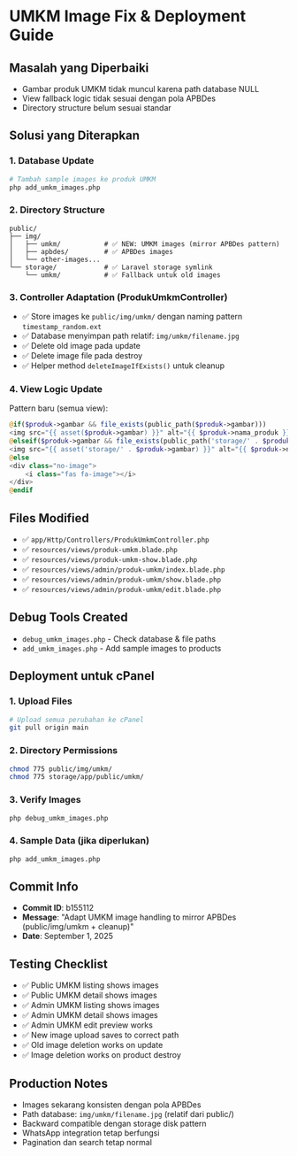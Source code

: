 # UMKM Image Fix & Deployment Guide

## Masalah yang Diperbaiki
- Gambar produk UMKM tidak muncul karena path database NULL
- View fallback logic tidak sesuai dengan pola APBDes
- Directory structure belum sesuai standar

## Solusi yang Diterapkan

### 1. Database Update
```bash
# Tambah sample images ke produk UMKM
php add_umkm_images.php
```

### 2. Directory Structure
```
public/
├── img/
│   ├── umkm/           # ✅ NEW: UMKM images (mirror APBDes pattern)
│   ├── apbdes/         # ✅ APBDes images
│   └── other-images...
└── storage/            # ✅ Laravel storage symlink
    └── umkm/           # ✅ Fallback untuk old images
```

### 3. Controller Adaptation (ProdukUmkmController)
- ✅ Store images ke `public/img/umkm/` dengan naming pattern `timestamp_random.ext`
- ✅ Database menyimpan path relatif: `img/umkm/filename.jpg`
- ✅ Delete old image pada update
- ✅ Delete image file pada destroy
- ✅ Helper method `deleteImageIfExists()` untuk cleanup

### 4. View Logic Update
Pattern baru (semua view):
```php
@if($produk->gambar && file_exists(public_path($produk->gambar)))
<img src="{{ asset($produk->gambar) }}" alt="{{ $produk->nama_produk }}">
@elseif($produk->gambar && file_exists(public_path('storage/' . $produk->gambar)))
<img src="{{ asset('storage/' . $produk->gambar) }}" alt="{{ $produk->nama_produk }}">
@else
<div class="no-image">
    <i class="fas fa-image"></i>
</div>
@endif
```

## Files Modified
- ✅ `app/Http/Controllers/ProdukUmkmController.php`
- ✅ `resources/views/produk-umkm.blade.php`
- ✅ `resources/views/produk-umkm-show.blade.php`  
- ✅ `resources/views/admin/produk-umkm/index.blade.php`
- ✅ `resources/views/admin/produk-umkm/show.blade.php`
- ✅ `resources/views/admin/produk-umkm/edit.blade.php`

## Debug Tools Created
- `debug_umkm_images.php` - Check database & file paths
- `add_umkm_images.php` - Add sample images to products

## Deployment untuk cPanel

### 1. Upload Files
```bash
# Upload semua perubahan ke cPanel
git pull origin main
```

### 2. Directory Permissions
```bash
chmod 775 public/img/umkm/
chmod 775 storage/app/public/umkm/
```

### 3. Verify Images
```bash
php debug_umkm_images.php
```

### 4. Sample Data (jika diperlukan)
```bash
php add_umkm_images.php
```

## Commit Info
- **Commit ID**: b155112
- **Message**: "Adapt UMKM image handling to mirror APBDes (public/img/umkm + cleanup)"
- **Date**: September 1, 2025

## Testing Checklist
- ✅ Public UMKM listing shows images
- ✅ Public UMKM detail shows images  
- ✅ Admin UMKM listing shows images
- ✅ Admin UMKM detail shows images
- ✅ Admin UMKM edit preview works
- ✅ New image upload saves to correct path
- ✅ Old image deletion works on update
- ✅ Image deletion works on product destroy

## Production Notes
- Images sekarang konsisten dengan pola APBDes
- Path database: `img/umkm/filename.jpg` (relatif dari public/)
- Backward compatible dengan storage disk pattern
- WhatsApp integration tetap berfungsi
- Pagination dan search tetap normal

